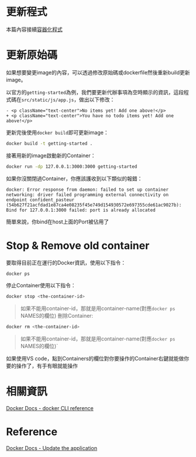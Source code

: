 # 更新程式
本篇內容接續[容器化程式](./容器化程式.md)

# 更新原始碼
如果想要變更image的內容，可以透過修改原始碼或dockerfile然後重新build更新image。

以官方的`getting-started`為例，我們要更新代辦事項為空時顯示的資訊，這段程式碼在`src/static/js/app.js`，做出以下修改：
```JS
- <p className="text-center">No items yet! Add one above!</p>
+ <p className="text-center">You have no todo items yet! Add one above!</p>
```
更新完後使用`docker build`即可更新image：
```bash
docker build -t getting-started .
```
接著用新的image啟動新的Container：
```bash
docker run -dp 127.0.0.1:3000:3000 getting-started
```
如果你沒關閉過Container，你應該護收到以下類似的報錯：
```
docker: Error response from daemon: failed to set up container networking: driver failed programming external connectivity on endpoint confident_pasteur (54b627f21acfdad1e87ca4e08235f45e749d154930572e697355cde61ac9027b): Bind for 127.0.0.1:3000 failed: port is already allocated
```
簡單來說，你bind在host上面的Port被佔用了

# Stop & Remove old container
要取得目前正在運行的Docker資訊，使用以下指令：
```bash
docker ps
```
停止Container使用以下指令：
```bash
docker stop <the-container-id>
```
> 如果不能用container-id，那就是用container-name(對應`docker ps` NAMES的欄位)
刪除Container:
```bash
docker rm <the-container-id>
```
> 如果不能用container-id，那就是用container-name(對應`docker ps` NAMES的欄位)`

如果使用VS code，點到Containers的欄位對你要操作的Container右鍵就能做你要的操作了，有手有眼就能操作

# 相關資訊
[Docker Docs - docker CLI reference](https://docs.docker.com/reference/cli/docker/)

# Reference
[Docker Docs - Update the application](https://docs.docker.com/get-started/workshop/03_updating_app/)
